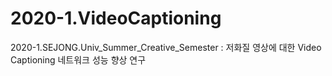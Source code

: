 # 2020-1.VideoCaptioning
2020-1.SEJONG.Univ_Summer_Creative_Semester : 저화질 영상에 대한 Video Captioning 네트워크 성능 향상 연구
